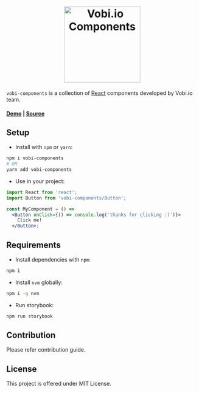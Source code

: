 <h1 style="text-align: center;">
    <a href="https://github.com/btomashvili/vobi-components">
        <img src="https://avatars0.githubusercontent.com/u/25040473?s=200&v=4" alt="Vobi.io Components" width="200px">
    </a>
</h1>

`vobi-components` is a collection of [React](https://facebook.github.io/react/) components developed by Vobi.io team.

#### [Demo](https://btomashvili.github.io/vobi-components) | [Source](https://github.com/btomashvili/vobi-components)

## Setup

* Install with `npm` or `yarn`:
```sh
npm i vobi-components
# OR
yarn add vobi-components
```

* Use in your project:

```jsx
import React from 'react';
import Button from 'vobi-components/Button';

const MyComponent = () =>
  <Button onClick={() => console.log('thanks for clicking :)')}>
    Click me!
  </Button>;
```

## Requirements
* Install dependencies with `npm`:
```sh
npm i
```

* Install `nvm` globally:
```sh
npm i -g nvm
```

* Run storybook:
```sh
npm run storybook
```


## Contribution

Please refer contribution guide.

## License

This project is offered under MIT License.